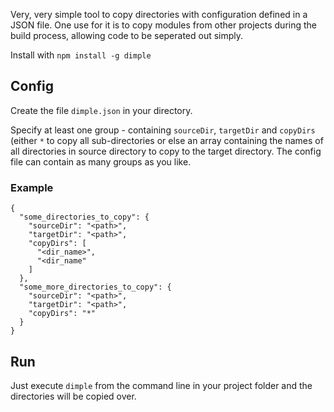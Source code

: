 Very, very simple tool to copy directories with configuration defined in a JSON file. One use for it is to copy modules from other projects during the build process, allowing code to be seperated out simply. 

Install with `npm install -g dimple`

## Config
Create the file `dimple.json` in your directory.

Specify at least one group - containing `sourceDir`, `targetDir` and `copyDirs` (either `*` to copy all sub-directories or else an array containing the names of all directories in source directory to copy to the target directory. The config file can contain as many groups as you like.

### Example
```
{
  "some_directories_to_copy": {
    "sourceDir": "<path>",
    "targetDir": "<path>",
    "copyDirs": [
      "<dir_name>",
      "<dir_name"
    ]
  },
  "some_more_directories_to_copy": {
    "sourceDir": "<path>",
    "targetDir": "<path>",
    "copyDirs": "*"
  }
}
```

## Run
Just execute `dimple` from the command line in your project folder and the directories will be copied over.
